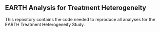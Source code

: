 ## EARTH Analysis for Treatment Heterogeneity

This repository contains the code needed to reproduce all analyses for the EARTH Treatment Heterogeneity Study. 
